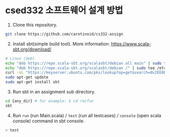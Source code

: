 # csed332 소프트웨어 설계 방법

1. Clone this repository.
```bash
git clone https://github.com/carotinoid/cs332-assign
```

2. Install sbt(simple build tool). More information: <https://www.scala-sbt.org/download/>
```bash
# Linux (deb)
echo "deb https://repo.scala-sbt.org/scalasbt/debian all main" | sudo tee /etc/apt/sources.list.d/sbt.list
echo "deb https://repo.scala-sbt.org/scalasbt/debian /" | sudo tee /etc/apt/sources.list.d/sbt_old.list
curl -sL "https://keyserver.ubuntu.com/pks/lookup?op=get&search=0x2EE0EA64E40A89B84B2DF73499E82A75642AC823" | sudo tee /etc/apt/trusted.gpg.d/sbt.asc
sudo apt-get update
sudo apt-get install sbt
```

3. Run sbt in an assignment sub directory.
```bash
cd {any_dir} # for example: $ cd recfun
sbt
```

4. Run `run` (run Main.scala) / `test` (run all testcases) / `console` (open scala console) command in sbt console.
```sbt
> test
```